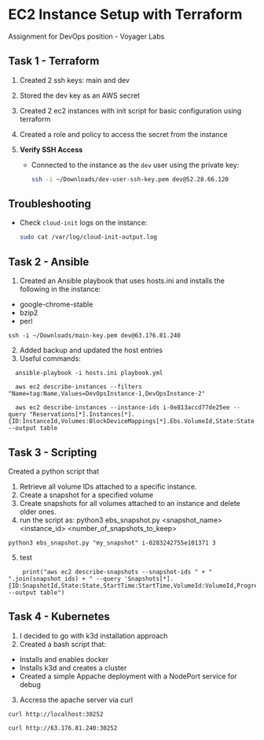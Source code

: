 # EC2 Instance Setup with Terraform

Assignment for DevOps position - Voyager Labs

## Task 1 - Terraform

1. Created 2 ssh keys: main and dev

2. Stored the dev key as an AWS secret

3. Created 2 ec2 instances with init script for basic configuration using terraform

4. Created a role and policy to access the secret from the instance

5. **Verify SSH Access**
   - Connected to the instance as the `dev` user using the private key:
     ```bash
     ssh -i ~/Downloads/dev-user-ssh-key.pem dev@52.28.66.120
     ```

## Troubleshooting
- Check `cloud-init` logs on the instance:
  ```bash
  sudo cat /var/log/cloud-init-output.log


## Task 2 - Ansible

1. Created an Ansible playbook that uses hosts.ini and installs the following in the instance:
- google-chrome-stable
- bzip2
- perl

```
ssh -i ~/Downloads/main-key.pem dev@63.176.81.240
```

2. Added backup and updated the host entries
3. Useful commands:
```
  ansible-playbook -i hosts.ini playbook.yml

  aws ec2 describe-instances --filters "Name=tag:Name,Values=DevOpsInstance-1,DevOpsInstance-2"

  aws ec2 describe-instances --instance-ids i-0e813accd77de25ee --query "Reservations[*].Instances[*].{ID:InstanceId,Volumes:BlockDeviceMappings[*].Ebs.VolumeId,State:State.Name}" --output table
```

## Task 3 - Scripting

Created a python script that
1. Retrieve all volume IDs attached to a specific instance.
2. Create a snapshot for a specified volume
3. Create snapshots for all volumes attached to an instance and delete older ones.
4. run the script as: python3 ebs_snapshot.py <snapshot_name> <instance_id> <number_of_snapshots_to_keep>

```
python3 ebs_snapshot.py "my_snapshot" i-0283242755e101371 3
```
5. test
```
    print("aws ec2 describe-snapshots --snapshot-ids " + " ".join(snapshot_ids) + " --query 'Snapshots[*].{ID:SnapshotId,State:State,StartTime:StartTime,VolumeId:VolumeId,Progress:Progress}' --output table")

```

## Task 4 - Kubernetes

1. I decided to go with k3d installation approach 
2. Created a bash script that:
- Installs and enables docker
- Installs k3d and creates a cluster
- Created a simple Appache deployment with a NodePort service for debug

3. Accress the apache server via curl

```
curl http://localhost:30252

curl http://63.176.81.240:30252

```